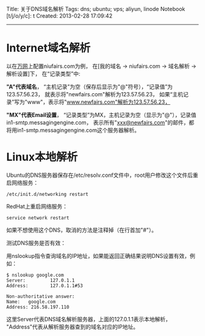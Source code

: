 Title: 关于DNS域名解析
Tags: dns; ubuntu; vps; aliyun, linode
Notebook [t/j/o/y/c]: t
Created: 2013-02-28 17:09:42

------

# Internet域名解析

以在[万网](http://www.net.cn/)上配置niufairs.com为例，
在[我的域名 -> niufairs.com -> 域名解析 -> 解析设置]下，
在“记录类型”中:

**"A"代表域名**，
“主机记录”为空（保存后显示为"@"符号），“记录值”为123.57.56.23，
就表示将"newfairs.com"解析为123.57.56.23，
如果“主机记录”写为"www"，表示将"www.newfairs.com"解析为123.57.56.23，

**"MX"代表Email设置**，
“记录类型”为MX，主机记录为空（显示为"@"），记录值in1-smtp.messagingengine.com，
表示所有"xxx@newfairs.com"的邮件，都将用in1-smtp.messagingengine.com这个服务器解析。

# Linux本地解析

Ubuntu的DNS服务器保存在/etc/resolv.conf文件中，root用户修改这个文件后重启网络服务：

    /etc/init.d/networking restart

RedHat上重启网络服务：

    service network restart

如果不想使用这个DNS，取消的方法是注释掉（在行首加"#"）。

测试DNS服务是否有效：

用nslookup指令查询域名的IP地址，如果能返回正确结果说明DNS设置有效，例如：

    $ nslookup google.com
    Server:         127.0.1.1
    Address:        127.0.1.1#53

    Non-authoritative answer:
    Name:   google.com
    Address: 216.58.197.110

这里Server代表DNS域名解析服务器，上面的127.0.1.1表示本地解析，
"Address"代表从解析服务器查到的域名对应的IP地址。
